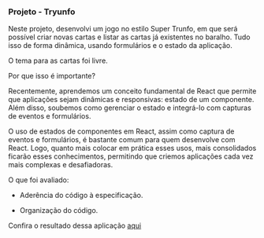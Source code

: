 ### Projeto - Tryunfo

Neste projeto, desenvolvi um jogo no estilo Super Trunfo, em que será possível criar novas cartas e listar as cartas já existentes no baralho. Tudo isso de forma dinâmica, usando formulários e o estado da aplicação.

O tema para as cartas foi livre.

Por que isso é importante?

Recentemente, aprendemos um conceito fundamental de React que permite que aplicações sejam dinâmicas e responsivas: estado de um componente. Além disso, soubemos como gerenciar o estado e integrá-lo com capturas de eventos e formulários.

O uso de estados de componentes em React, assim como captura de eventos e formulários, é bastante comum para quem desenvolve com React. Logo, quanto mais colocar em prática esses usos, mais consolidados ficarão esses conhecimentos, permitindo que criemos aplicações cada vez mais complexas e desafiadoras.

O que foi avaliado: 

- Aderência do código à especificação.

- Organização do código. 

Confira o resultado dessa aplicação [aqui](https://github.com/tryber/sd-030-a-project-tryunfo/tree/erica-guimaraes-project-tryunfo)
